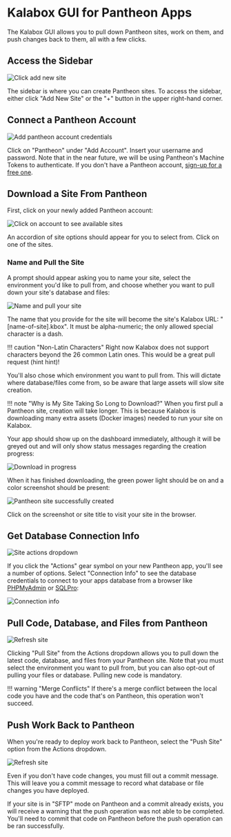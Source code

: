 Kalabox GUI for Pantheon Apps
=====================

The Kalabox GUI allows you to pull down Pantheon sites, work on them, and push changes back to them, all with a few clicks.

## Access the Sidebar

![Click add new site](../images/clickAddNew.png)

The sidebar is where you can create Pantheon sites. To access the sidebar, either click "Add New Site" or the "+" button in the upper right-hand corner.

## Connect a Pantheon Account

![Add pantheon account credentials](../images/addPantheonAccount.png)

Click on "Pantheon" under "Add Account". Insert your username and password. Note that in the near future, we will be using Pantheon's Machine Tokens to authenticate. If you don't have a Pantheon account, [sign-up for a free one](http://support.kalabox.io/support/solutions/articles/pantheon.io/register).


## Download a Site From Pantheon

First, click on your newly added Pantheon account:

![Click on account to see available sites](../images/availableSites.png)

An accordion of site options should appear for you to select from. Click on one of the sites.

### Name and Pull the Site

A prompt should appear asking you to name your site, select the environment you'd like to pull from, and choose whether you want to pull down your site's database and files:

![Name and pull your site](../images/pullSite.png)

The name that you provide for the site will become the site's Kalabox URL:
"[name-of-site].kbox". It must be alpha-numeric; the only allowed special
character is a dash.

!!! caution "Non-Latin Characters"
    Right now Kalabox does not support characters beyond the 26 common Latin ones. This would be a great pull request (hint hint)!

You'll also chose which environment you want to pull from. This will dictate
where database/files come from, so be aware that large assets will slow site
creation.

!!! note "Why is My Site Taking So Long to Download?"
    When you first pull a Pantheon site, creation will take longer. This is because Kalabox is downloading many extra assets (Docker images) needed to run your site on Kalabox.

Your app should show up on the dashboard immediately, although it will be greyed out and will only show status messages regarding the creation progress:

![Download in progress](../images/pullSiteProgress.png)

When it has finished downloading, the green power light should be on and a color screenshot should be present:

![Pantheon site successfully created](../images/pantheonSuccess.png)

Click on the screenshot or site title to visit your site in the browser.

## Get Database Connection Info

![Site actions dropdown](../images/siteActions.png)

If you click the "Actions" gear symbol on your new Pantheon app, you'll see a number of options. Select "Connection Info" to see the database credentials to connect to your apps database from a browser like [PHPMyAdmin](https://www.phpmyadmin.net) or [SQLPro](http://www.sequelpro.com/):

![Connection info](../images/connectionInfo.png)


## Pull Code, Database, and Files from Pantheon

![Refresh site](../images/refreshSite.png)

Clicking "Pull Site" from the Actions dropdown allows you to pull down the latest code, database, and files from your Pantheon site. Note that you must select the environment you want to pull from, but you can also opt-out of pulling your files or database. Pulling new code is mandatory.

!!! warning "Merge Conflicts"
    If there's a merge conflict between the local code you have and the code that's on Pantheon, this operation won't succeed.

## Push Work Back to Pantheon

When you're ready to deploy work back to Pantheon, select the "Push Site" option from the Actions dropdown.

![Refresh site](../images/pushSite.png)

Even if you don't have code changes, you must fill out a commit message. This will leave you a commit message to record what database or file changes you have deployed.

If your site is in "SFTP" mode on Pantheon and a commit already exists, you will receive a warning that the push operation was not able to be completed. You'll need to commit that code on Pantheon before the push operation can be ran successfully.



